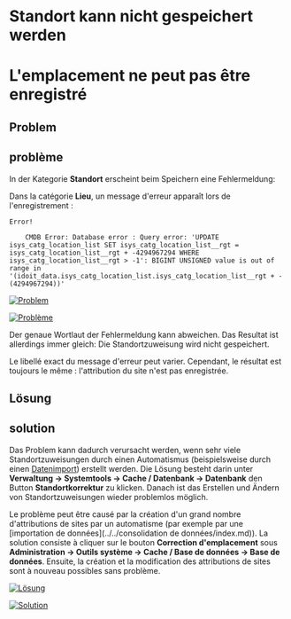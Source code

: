 <!-- TRANSLATED by md-translate -->
# Standort kann nicht gespeichert werden

# L'emplacement ne peut pas être enregistré

## Problem

## problème

In der Kategorie **Standort** erscheint beim Speichern eine Fehlermeldung:

Dans la catégorie **Lieu**, un message d'erreur apparaît lors de l'enregistrement :

```
Error!

    CMDB Error: Database error : Query error: 'UPDATE isys_catg_location_list SET isys_catg_location_list__rgt = isys_catg_location_list__rgt + -4294967294 WHERE isys_catg_location_list__rgt > -1': BIGINT UNSIGNED value is out of range in '(idoit_data.isys_catg_location_list.isys_catg_location_list__rgt + -(4294967294))'
```

[![Problem](../../assets/images/de/administration/troubleshooting/standort-kann-nicht-gespeichert-werden/1-skngw.png)](../../assets/images/de/administration/troubleshooting/standort-kann-nicht-gespeichert-werden/1-skngw.png)

[ ![Problème](../../assets/images/fr/administration/troubleshooting/site-ne-peut-pas-être-sauvé/1-skngw.png)](../../assets/images/fr/administration/troubleshooting/site-peut-pas-être-sauvé/1-skngw.png)

Der genaue Wortlaut der Fehlermeldung kann abweichen. Das Resultat ist allerdings immer gleich: Die Standortzuweisung wird nicht gespeichert.

Le libellé exact du message d'erreur peut varier. Cependant, le résultat est toujours le même : l'attribution du site n'est pas enregistrée.

## Lösung

## solution

Das Problem kann dadurch verursacht werden, wenn sehr viele Standortzuweisungen durch einen Automatismus (beispielsweise durch einen [Datenimport](../../daten-konsolidieren/index.md)) erstellt werden. Die Lösung besteht darin unter **Verwaltung → Systemtools → Cache / Datenbank → Datenbank** den Button **Standortkorrektur** zu klicken. Danach ist das Erstellen und Ändern von Standortzuweisungen wieder problemlos möglich.

Le problème peut être causé par la création d'un grand nombre d'attributions de sites par un automatisme (par exemple par une [importation de données](../../consolidation de données/index.md)). La solution consiste à cliquer sur le bouton **Correction d'emplacement** sous **Administration → Outils système → Cache / Base de données → Base de données**. Ensuite, la création et la modification des attributions de sites sont à nouveau possibles sans problème.

[![Lösung](../../assets/images/de/administration/troubleshooting/standort-kann-nicht-gespeichert-werden/2-skngw.png)](../../assets/images/de/administration/troubleshooting/standort-kann-nicht-gespeichert-werden/2-skngw.png)

[ ![Solution](../../assets/images/fr/administration/troubleshooting/site-ne-peut-pas-être-sauvé/2-skngw.png)](../../assets/images/fr/administration/troubleshooting/site-ne-peut-pas-être-sauvé/2-skngw.png)